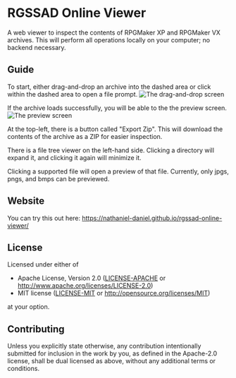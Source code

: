 # RGSSAD Online Viewer

A web viewer to inspect the contents of RPGMaker XP and RPGMaker VX archives.
This will perform all operations locally on your computer; no backend necessary.

## Guide
To start, either drag-and-drop an archive into the dashed area or click within the dashed area to open a file prompt.
![The drag-and-drop screen](./doc/images/drag-and-drop.png)


If the archive loads successfully, you will be able to the the preview screen.
![The preview screen](./doc/images/preview.png)


At the top-left, there is a button called "Export Zip".
This will download the contents of the archive as a ZIP for easier inspection.

There is a file tree viewer on the left-hand side. 
Clicking a directory will expand it, and clicking it again will minimize it.


Clicking a supported file will open a preview of that file.
Currently, only jpgs, pngs, and bmps can be previewed.


## Website
You can try this out here:
https://nathaniel-daniel.github.io/rgssad-online-viewer/

## License
Licensed under either of
 * Apache License, Version 2.0
   ([LICENSE-APACHE](LICENSE-APACHE) or http://www.apache.org/licenses/LICENSE-2.0)
 * MIT license
   ([LICENSE-MIT](LICENSE-MIT) or http://opensource.org/licenses/MIT)

at your option.

## Contributing
Unless you explicitly state otherwise, any contribution intentionally submitted for inclusion in the work by you, as defined in the Apache-2.0 license, shall be dual licensed as above, without any additional terms or conditions.
